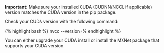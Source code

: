 
**Important:** Make sure your installed CUDA (CUDNN/NCCL if applicable) version matches the CUDA version in the pip package.

Check your CUDA version with the following command:

{% highlight bash %}
nvcc --version
{% endhighlight %}

You can either upgrade your CUDA install or install the MXNet package that supports your CUDA version.